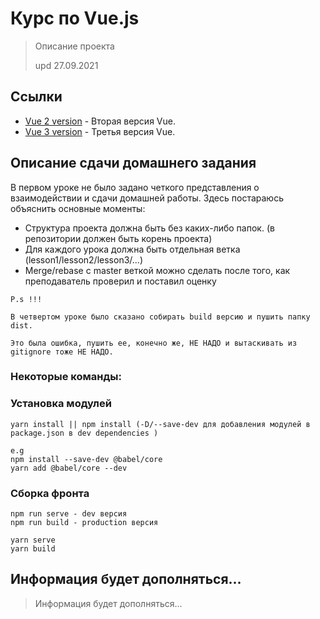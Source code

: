 # Курс по Vue.js

> Описание проекта 
> 
> upd 27.09.2021

## Ссылки

- [Vue 2 version](https://ru.vuejs.org/v2/guide/index.html) - Вторая версия Vue.
- [Vue 3 version](https://v3.ru.vuejs.org/ru/guide/introduction.html) - Третья версия Vue.

## Описание сдачи домашнего задания

В первом уроке не было задано четкого представления о взаимодействии и сдачи домашней работы. Здесь постараюсь объяснить основные моменты:

- Структура проекта должна быть без каких-либо папок. (в репозитории должен быть корень проекта)
- Для каждого урока должна быть отдельная ветка (lesson1/lesson2/lesson3/...)
- Merge/rebase с master веткой можно сделать после того, как преподаватель проверил и поставил оценку

```
P.s !!! 

В четвертом уроке было сказано собирать build версию и пушить папку dist. 

Это была ошибка, пушить ее, конечно же, НЕ НАДО и вытаскивать из gitignore тоже НЕ НАДО.
```


### Некоторые команды:
### Установка модулей
```
yarn install || npm install (-D/--save-dev для добавления модулей в package.json в dev dependencies )

e.g 
npm install --save-dev @babel/core
yarn add @babel/core --dev

```

### Сборка фронта
```
npm run serve - dev версия
npm run build - production версия

yarn serve 
yarn build
```


## Информация будет дополняться...

> Информация будет дополняться...